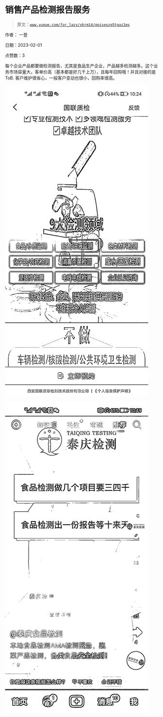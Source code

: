 # 销售产品检测报告服务

> 原文：[`www.yuque.com/for_lazy/xkrm14/qoisexzg5tgaz1ms`](https://www.yuque.com/for_lazy/xkrm14/qoisexzg5tgaz1ms)



作者： 一登 

日期：2023-02-01 

点赞数：3 

每个企业产品都要做检测报告，尤其是食品生产企业，产品越多检测越多。这个业务市场容量大，客单价高（基本都是好几千上万），且每年回购哦！并且对接的是 ToB. 客户维护很省心，一般客户变动也很小，回购率很高。 

![](img/a1055896fb435006f36d9383536d246e.png) 

![](img/0361ee5838ca33b7299499646c21895d.png) 

